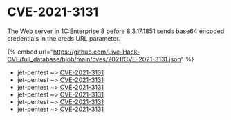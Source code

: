 # CVE-2021-3131

The Web server in 1C:Enterprise 8 before 8.3.17.1851 sends base64 encoded credentials in the creds URL parameter.

{% embed url="https://github.com/Live-Hack-CVE/full_database/blob/main/cves/2021/CVE-2021-3131.json" %}


* jet-pentest ~> [CVE-2021-3131](https://www.alice-snow.ru/2021/database/cve-2021-3131/cve-2021-3131-jet-pentest)
* jet-pentest ~> [CVE-2021-3131](https://www.alice-snow.ru/2021/database/cve-2021-3131/cve-2021-3131-jet-pentest)
* jet-pentest ~> [CVE-2021-3131](https://www.alice-snow.ru/2021/database/cve-2021-3131/cve-2021-3131-jet-pentest)
* jet-pentest ~> [CVE-2021-3131](https://www.alice-snow.ru/2021/database/cve-2021-3131/cve-2021-3131-jet-pentest)
* jet-pentest ~> [CVE-2021-3131](https://www.alice-snow.ru/2021/database/cve-2021-3131/cve-2021-3131-jet-pentest)
* jet-pentest ~> [CVE-2021-3131](https://www.alice-snow.ru/2021/database/cve-2021-3131/cve-2021-3131-jet-pentest)